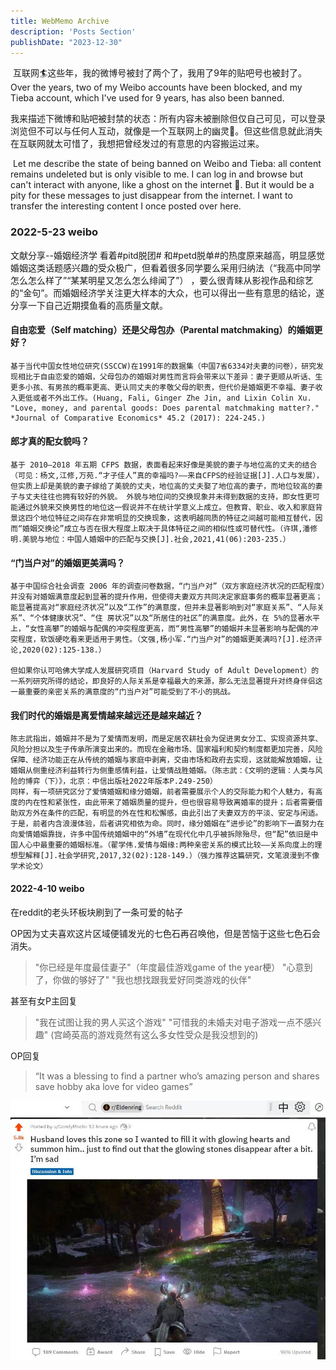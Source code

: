 ```yaml
---
title: WebMemo Archive
description: 'Posts Section'
publishDate: "2023-12-30"
---
```




​	互联网:surfer:这些年，我的微博号被封了两个了，我用了9年的贴吧号也被封了。
Over the years, two of my Weibo accounts have been blocked, and my Tieba account, which I've used for 9 years, has also been banned.

​	我来描述下微博和贴吧被封禁的状态：所有内容未被删除但仅自己可见，可以登录浏览但不可以与任何人互动，就像是一个互联网上的幽灵:ghost:。但这些信息就此消失在互联网就太可惜了，我想把曾经发过的有意思的内容搬运过来。

​	Let me describe the state of being banned on Weibo and Tieba: all content remains undeleted but is only visible to me. I can log in and browse but can't interact with anyone, like a ghost on the internet 👻. But it would be a pity for these messages to just disappear from the internet. I want to transfer the interesting content I once posted over here.

### 2022-5-23  weibo

文献分享--婚姻经济学
     看着#pitd脱团# 和#petd脱单#的热度原来越高，明显感觉婚姻这类话题感兴趣的受众极广，但看着很多同学要么采用归纳法（“我高中同学怎么怎么样了”“某某明星又怎么怎么绯闻了”）   ，要么很青睐从影视作品和综艺的“金句”。而婚姻经济学关注更大样本的大众，也可以得出一些有意思的结论，遂分享一下自己近期摸鱼看的高质量文献。

#### 自由恋爱（Self matching）还是父母包办（Parental matchmaking）的婚姻更好？
	基于当代中国女性地位研究(SSCCW)在1991年的数据集（中国7省6334对夫妻的问卷），研究发现相比于自由恋爱的婚姻，父母包办的婚姻对男性而言将会带来以下差异：妻子更顺从听话、生更多小孩、有男孩的概率更高、更认同丈夫的孝敬父母的职责，但代价是婚姻更不幸福、妻子收入更低或者不外出工作。(Huang, Fali, Ginger Zhe Jin, and Lixin Colin Xu. "Love, money, and parental goods: Does parental matchmaking matter?." *Journal of Comparative Economics* 45.2 (2017): 224-245.)

#### 郎才真的配女貌吗？
	基于 2010—2018 年五期 CFPS 数据，表面看起来好像是美貌的妻子与地位高的丈夫的结合（可见：杨文,江修,万苑.“才子佳人”真的幸福吗?——来自CFPS的经验证据[J].人口与发展），但实质上却是美貌的妻子嫁给了美貌的丈夫，地位高的丈夫娶了地位高的妻子，而地位较高的妻子与丈夫往往也拥有较好的外貌。 外貌与地位间的交换现象并未得到数据的支持，即女性更可能通过外貌来交换男性的地位这一假说并不在统计学意义上成立。但教育、职业、收入和家庭背景这四个地位特征之间存在非常明显的交换现象，这表明越同质的特征之间越可能相互替代，因而“婚姻交换论”成立与否在很大程度上取决于具体特征之间的相似性或可替代性。（许琪,潘修明.美貌与地位：中国人婚姻中的匹配与交换[J].社会,2021,41(06):203-235.）

#### “门当户对”的婚姻更美满吗？
	基于中国综合社会调查 2006 年的调查问卷数据，“门当户对”（双方家庭经济状况的匹配程度）并没有对婚姻满意度起到显著的提升作用，但使得夫妻双方共同决定家庭事务的概率显著更高；能显著提高对“家庭经济状况”以及“工作”的满意度，但并未显著影响到对“家庭关系”、“人际关系”、“个体健康状况”、“住 房状况”以及“所居住的社区”的满意度。此外，在 5%的显著水平上，“女性高攀”的婚姻与配偶的冲突程度更高，而“男性高攀”的婚姻并未显著影响与配偶的冲突程度，软饭硬吃看来更适用于男性。（文强,杨小军.“门当户对”的婚姻更美满吗?[J].经济评论,2020(02):125-138.）
	
	但如果你认可哈佛大学成人发展研究项目（Harvard Study of Adult Development）的一系列研究所得的结论，即良好的人际关系是幸福最大的来源，那么无法显著提升对终身伴侣这一最重要的亲密关系的满意度的“门当户对”可能受到了不小的挑战。

#### 我们时代的婚姻是离爱情越来越远还是越来越近？
	陈志武指出，婚姻并不是为了爱情而发明，而是定居农耕社会为促进男女分工、实现资源共享、风险分担以及生子传承所演变出来的。而现在金融市场、国家福利和契约制度都更加完善，风险保障、经济功能正在从传统的婚姻与家庭中剥离，交由市场和政府去实现，这就能解放婚姻，让婚姻从侧重经济利益转行为侧重感情利益，让爱情战胜婚姻。（陈志武：《文明的逻辑：人类与风险的博弈（下）》，北京：中信出版社2022年版本P.249-250）
	同样，有一项研究区分了爱情婚姻和缘分婚姻，前者需要展示个人的交际能力和个人魅力，有高度的内在性和紧张性，由此带来了婚姻质量的提升，但也很容易导致离婚率的提升；后者需要借助双方外在条件的匹配，有明显的外在性和松懈感，由此引出了夫妻双方的平淡、安定与闲适。于是，前者内含浪漫体验，后者讲究相依为命。同时，缘分婚姻在“进步论”的影响下一直努力在向爱情婚姻靠拢，许多中国传统婚姻中的“外墙”在现代化中几乎被拆除殆尽，但“配”依旧是中国人心中最重要的婚姻标准。（翟学伟.爱情与姻缘:两种亲密关系的模式比较——关系向度上的理想型解释[J].社会学研究,2017,32(02):128-149.）（强力推荐这篇研究，文笔浪漫到不像学术论文）

#### 2022-4-10  weibo

在reddit的老头环板块刷到了一条可爱的帖子

OP因为丈夫喜欢这片区域便铺发光的七色石再召唤他，但是苦恼于这些七色石会消失。

> "你已经是年度最佳妻子"（年度最佳游戏game of the year梗）
> "心意到了，你做的够好了"
> "我也想找跟我爱好同类游戏的伙伴"

甚至有女P主回复

> "我在试图让我的男人买这个游戏"
> "可惜我的未婚夫对电子游戏一点不感兴趣"
> (宫崎英高的游戏竟然有这么多女性受众是我没想到的)

OP回复

> “It was a blessing to find a partner who’s amazing person and shares save hobby aka love for video games”

![13434234](./assets/13434234.jpg)
